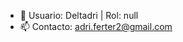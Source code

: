 - 👀 Usuario: Deltadri | Rol: null
- 📫 Contacto: adri.ferter2@gmail.com

<!---
Adrifer24/Adrifer24 is a ✨ special ✨ repository because its `README.md` (this file) appears on your GitHub profile.
You can click the Preview link to take a look at your changes.
--->
